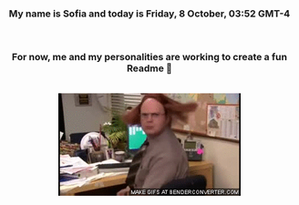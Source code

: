 


<div align="center">
<h3 >My name is Sofia and today is Friday, 8 October, 03:52 GMT-4</h3><br>
<h3 >For now, me and my personalities are working to create a fun Readme 👋
</h3><br>
<img src='img/dwight.gif' alt='working...'/>
</div>
